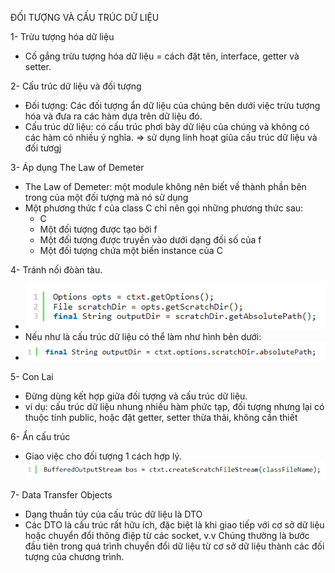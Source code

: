 ĐỐI TƯỢNG VÀ CẤU TRÚC DỮ LIỆU

1- Trừu tượng hóa dữ liệu
- Cố gắng trừu tượng hóa dữ liệu = cách đặt tên, interface, getter và setter.

2- Cấu trúc dữ liệu và đối tượng
- Đối tượng: Các đối tượng ẩn dữ liệu của chúng bên dưới việc trừu tượng hóa và đưa ra các hàm dựa trên dữ liệu đó.
- Cấu trúc dữ liệu: có cấu trúc phơi bày dữ liệu của chúng và không có các hàm có nhiều ý nghĩa.
=> sử dụng linh hoạt giũa cấu trúc dữ liệu và đối tươgj

3- Áp dụng The Law of Demeter
- The Law of Demeter: một module không nên biết về thành phần bên trong của một đối tượng mà nó sử dụng
- Một phương thức f của class C chỉ nên gọi những phương thức sau:
  - C
  - Một đối tượng được tạo bởi f
  - Một đối tượng được truyền vào dưới dạng đối số của f
  - Một đối tượng chứa một biến instance của C

4- Tránh nối đòàn tàu. 
 - ![img_2.png](img_2.png)
 - Nếu như là cấu trúc dữ liệu có thể làm như hình bên dưới: 
 - ![img_1.png](img_1.png)

5- Con Lai
- Đừng dùng kết hợp giữa đối tượng và cấu trúc dữ liệu.
- ví dụ: cấu trúc dữ liệu nhung nhiều hàm phức tạp, đối tượng nhưng lại có thuộc tính public, hoặc đặt getter, setter thừa thãi,
không cần thiết 

6- Ẩn cấu trúc
- Giao việc cho đối tượng 1 cách hợp lý.
![img_3.png](img_3.png)

7- Data Transfer Objects
- Dạng thuần túy của cấu trúc dữ liệu là DTO
- Các DTO là cấu trúc rất hữu ích, đặc biệt là khi giao tiếp với cơ sở dữ liệu hoặc chuyển đổi thông điệp từ các socket, v.v
Chúng thường là bước đầu tiên trong quá trình chuyển đổi dữ liệu từ cơ sở dữ liệu thành các đối tượng của chương trình.
